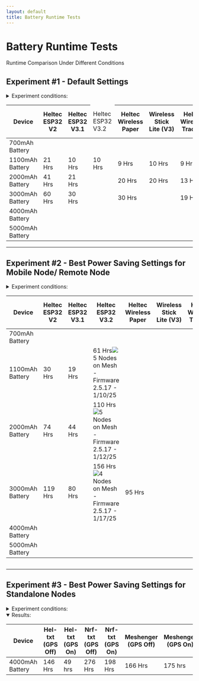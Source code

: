 ```yaml
---
layout: default
title: Battery Runtime Tests
---
```

<head>
  <title>Battery Runtime Tests</title>
  <script>
    function updateProgress() {
      const startTimes = [
        //{ id: 'progress1', start: new Date('2025-01-07T22:57:00') }, // V3.2 1100mAh
        //<td id="progress1">
        //{ id: 'progress2', start: new Date('2025-01-07T23:25:00') }, // V3.2 2000mAh
        //<td id="progress2">
        //{ id: 'progress3', start: new Date('2025-01-10T15:54:00') }, // V3.2 3000mAh
        //<td id="progress3">
        //{ id: 'progress4', start: new Date('2025-01-04T00:56:00') }, // Eink HUD
        //<td id="progress4">
        { id: 'progress5', start: new Date('2025-01-08T02:08:00') }, // Heltxt
        //<td id="progress5">
        { id: 'progress6', start: new Date('2025-01-10T13:40:00') }, // Wireless Paper
        //<td id="progress6">
        //{ id: 'progress7', start: new Date('2024-07-11T03:00:00') }, // 
        //{ id: 'progress8', start: new Date('2024-07-09T22:25:00') }, // 
        //{ id: 'progress9', start: new Date('2024-07-07T21:51:00') }  // 
      ];

      const currentDate = new Date();

      startTimes.forEach(item => {
        const diffInHours = Math.floor((currentDate - item.start) / (1000 * 60 * 60));
        document.getElementById(item.id).innerText = `Started ${diffInHours} hrs ago`;
      });
    }

    window.onload = updateProgress;
    setInterval(updateProgress, 3600000); // Update every hour
  </script>
</head>
<body>

<h1>Battery Runtime Tests</h1>
<p>Runtime Comparison Under Different Conditions</p>

<h2>Experiment #1 - Default Settings</h2>

<details>
  <summary style="cursor: pointer;">Experiment conditions:</summary>
  <ul>
    <li>Firmware 2.5.7</li>    
    <li>Client Mode</li>
    <li>Screen Timeout: 60 sec</li>
    <li>Power Savemode Disabled.</li>
    <li>Frequency 906</li>
    <li>Connected to Android phone via Bluetooth.</li>
  </ul>
  <p>Use case: Mobile Node/ Remote Node.</p>
</details>
  <div style="overflow-x: auto;">
    <table>
      <thead>
        <tr>
          <th>Device</th>
          <th>Heltec ESP32 V2</th>
          <th>Heltec ESP32 V3.1</th>
          <td>Heltec ESP32 V3.2</td>
          <th>Heltec Wireless Paper</th>
          <th>Wireless Stick Lite (V3)</th>
          <th>Heltec Wireless Tracker</th>
          <th>Heltec Vision Master E213</th>
          <th>Heltec Vision Master E290</th>
          <th>Heltec T114 (GPS Off)</th>
          <th>Heltec T114 (GPS On)</th>
          <th>Lilygo T-Deck</th>
          <th>RAK19007 (RAK4631)</th>
          <th>RAK19003 (RAK4631)</th>
          <th>T1000E (GPS Off)</th>
          <th>T1000E (GPS On)</th>
        </tr>
      </thead>
      <tbody>
        <tr>
          <td>700mAh Battery</td>
          <td></td><!--Heltec V2-->
          <td></td><!--Heltec V3-->
          <td></td><!--Heltec V3.2-->
          <td></td><!--Wireless Paper-->
          <td></td><!--Wireless Stick Lite-->
          <td></td><!--Wireless Tracker-->
          <td></td><!--VME213-->
          <td></td><!--VME290-->
          <td></td><!--Heltec T114 GPS OFF-->
          <td></td><!--Heltec T114 GPS ON-->
          <td></td><!--T-Deck-->
          <td></td><!--RAKRAK19007-->
          <td></td><!--RAKRAK19003-->
          <td>64 Hrs</td><!--T1000-E GPS Off-->
          <td>51 Hrs</td><!--T1000-E GPS On-->
        </tr>
        <tr>
          <td>1100mAh Battery</td>
          <td>21 Hrs</td><!--Heltec V2-->
          <td>10 Hrs</td><!--Heltec V3-->
          <td>10 Hrs</td><!--Heltec V3.2-->
          <td>9 Hrs</td><!--Wireless Paper-->
          <td>10 Hrs</td><!--Wireless Stick Lite-->
          <td>9 Hrs</td><!--Wireless Tracker-->
          <td></td><!--VME213-->
          <td></td><!--VME290-->
          <td>104 Hrs</td><!--Heltec T114 GPS OFF-->
          <td>62 Hrs</td><!--Heltec T114 GPS ON-->
          <td>10 Hrs</td><!--T-Deck-->
          <td>154 Hrs</td><!--RAKRAK19007-->
          <td>156 Hrs</td><!--RAKRAK19003-->
          <td>-</td><!--T1000-E GPS Off-->
          <td>-</td><!--T1000-E GPS On-->
        </tr>
        <tr>
          <td>2000mAh Battery</td>
          <td>41 Hrs</td><!--Heltec V2-->
          <td>21 Hrs</td><!--Heltec V3-->
          <td></td><!--Heltec V3.2-->
          <td>20 Hrs</td><!--Wireless Paper-->
          <td>20 Hrs</td><!--Wireless Stick Lite-->
          <td>13 Hrs</td><!--Wireless Tracker-->
          <td>19 Hrs</td><!--VME213-->
          <td></td><!--VME290-->
          <td>220 Hrs</td><!--Heltec T114 GPS OFF-->
          <td>119 Hrs</td><!--Heltec T114 GPS ON-->
          <td>18 Hrs</td><!--T-Deck-->
          <td>307 Hrs</td><!--RAKRAK19007-->
          <td></td><!--RAKRAK19003-->
          <td>-</td><!--T1000-E GPS Off-->
          <td>-</td><!--T1000-E GPS On-->
        </tr>
        <tr>
          <td>3000mAh Battery</td>
          <td>60 Hrs</td><!--Heltec V2-->
          <td>30 Hrs</td><!--Heltec V3-->
          <td></td><!--Heltec V3.2-->
          <td>30 Hrs</td><!--Wireless Paper-->
          <td></td><!--Wireless Stick Lite-->
          <td>19 Hrs</td><!--Wireless Tracker-->
          <td></td><!--VME213-->
          <td></td><!--VME290-->
          <td></td><!--Heltec T114 GPS OFF-->
          <td>215 Hrs</td><!--Heltec T114 GPS ON-->
          <td>26 Hrs</td><!--T-Deck-->
          <td>442 Hrs</td><!--RAKRAK19007-->
          <td>453 Hrs</td><!--RAKRAK19003-->   
          <td>-</td><!--T1000-E GPS Off-->
          <td>-</td><!--T1000-E GPS On-->
        </tr>
        <tr>
          <td>4000mAh Battery</td>
          <td></td><!--Heltec V2-->
          <td></td><!--Heltec V3-->
          <td></td><!--Heltec V3.2-->
          <td></td><!--Wireless Paper-->
          <td></td><!--Wireless Stick Lite-->
          <td></td><!--Wireless Tracker-->
          <td></td><!--VME213-->
          <td></td><!--VME290-->
          <td></td><!--Heltec T114 GPS OFF-->
          <td></td><!--Heltec T114 GPS ON-->
          <td></td><!--T-Deck-->
          <td></td><!--RAKRAK19007-->
          <td></td><!--RAKRAK19003-->   
          <td>-</td><!--T1000-E GPS Off-->
          <td>-</td><!--T1000-E GPS On-->
        </tr>        
        <tr>
          <td>5000mAh Battery</td>
          <td></td><!--Heltec V2-->
          <td></td><!--Heltec V3-->
          <td></td><!--Heltec V3.2-->
          <td></td><!--Wireless Paper-->
          <td></td><!--Wireless Stick Lite-->
          <td></td><!--Wireless Tracker-->
          <td></td><!--VME213-->
          <td></td><!--VME290-->
          <td></td><!--Heltec T114 GPS OFF-->
          <td></td><!--Heltec T114 GPS ON-->
          <td></td><!--T-Deck-->
          <td></td><!--RAKRAK19007-->
          <td></td><!--RAKRAK19003-->   
          <td>-</td><!--T1000-E GPS Off-->
          <td>-</td><!--T1000-E GPS On-->
        </tr>               
      </tbody>
    </table>
<hr>

<h2>Experiment #2 - Best Power Saving Settings for Mobile Node/ Remote Node</h2>

<details>
  <summary style="cursor: pointer;">Experiment conditions:</summary>
  <ul>
    <li>Firmware 2.3.17</li>       
    <li>Client Mode</li>
    <li>Screen Timeout: 60 sec</li>
    <li>Power Savemode Enabled.
      <details>
        <summary style="cursor: pointer;">Details:</summary>
        <ul>
          <li>Note that RAK devices cannot support this mode.</li>
          <li>Power save mode is enabled to extend battery life, it does this by enabling Lite Sleep on ESP32 devices when there's no traffic on the mesh.</li>
          <li>The node will still retransmit any packets while on Lite Sleep and go back to sleep after.</li>
          <li>The Node will wake from Lite Sleep when activity is detected on the mesh, when button is pressed or when sleep duration setting is reached.</li>
          <li>During Lite sleep, the Bluetooth will go on Sleep Mode, making the node draw very low currents. But you will not be able to change settings with the app in this mode.</li>
          <li>After the node is awake. It will automatically reconnect to the app and notify if any messages have been received. You can change settings when this happens.</li>
        </ul>
      </details>
    </li>
    <li>Wait for Blutooth: 10 Sec
      <details>
        <summary style="cursor: pointer;">Details:</summary>
        <ul>
          <li>The node will stay awake for this period of time if any packages are receiced to give the node time for the phone to reconnect.</li>
        </ul>
      </details>
    </li>
    <li>Lite Sleep Duration: 1800 sec (30min)
      <details>
        <summary style="cursor: pointer;">Details:</summary>
        <ul>
          <li>This setting tells the node how long to maintain Lite Sleep for, this way you can time when you can reconnect to remote nodes with the app should you need to change settings.</li>
        </ul>
      </details>
    </li>
    <li>Frequency 906</li>
    <li>Connected to Android phone via Bluetooth.</li>
  </ul>
  <p>Use case: Mobile Node/ Remote Node.</p>
  </details>
  <div style="overflow-x: auto;">
    <table>
      <thead>
        <tr>
          <th>Device</th>
          <th>Heltec ESP32 V2</th>
          <th>Heltec ESP32 V3.1</th>
          <th>Heltec ESP32 V3.2</th>
          <th>Heltec Wireless Paper</th>
          <th>Wireless Stick Lite (V3)</th>
          <th>Heltec Wireless Tracker</th>
          <th>Heltec Vision Master E213</th>
          <th>Heltec Vision Master E290</th>
          <th>Heltec T114 (GPS Off)</th>
          <th>Heltec T114 (GPS On)</th>
          <th>Lilygo T-Deck</th>
          <th>RAK19007 (RAK4631)</th>
          <th>RAK19003 (RAK4631)</th>      
          <th>T1000E (GPS Off)</th>
          <th>T1000E (GPS On)</th>
        </tr>
      </thead>
      <tbody>
        <tr>
          <td>700mAh Battery</td>
          <td></td><!--Heltec V2-->
          <td></td><!--Heltec V3-->
          <td></td><!--Heltec V3.2-->
          <td></td><!--Wireless Paper-->
          <td></td><!--Wireless Stick Lite-->
          <td></td><!--Wireless Tracker-->
          <td></td><!--VME213-->
          <td></td><!--VME290-->
          <td></td><!--Heltec T114 GPS OFF-->
          <td></td><!--Heltec T114 GPS ON-->
          <td></td><!--T-Deck-->
          <td></td><!--RAKRAK19007-->
          <td></td><!--RAKRAK19003-->
          <td>66 Hrs</td><!--T1000-E GPS Off-->
          <td>53 Hr</td><!--T1000-E GPS On-->
        </tr>
        <tr>
          <td>1100mAh Battery</td>
          <td>30 Hrs</td><!--Heltec V2-->
          <td>19 Hrs</td><!--Heltec V3-->
          <td><div class="image-hover">61 Hrs<img src="{{ "/assets/images/runtimes/V3_2_1100PS-2.5.17.png" | relative_url }}"><span class="tooltip-text">5 Nodes on Mesh - Firmware 2.5.17 - 1/10/25</span></div></td><!--Heltec V3.2-->
          <td></td><!--Wireless Paper-->
          <td></td><!--Wireless Stick Lite-->
          <td></td><!--Wireless Tracker-->
          <td></td><!--VME213-->
          <td></td><!--VME290-->
          <td></td><!--Heltec T114 GPS OFF-->
          <td></td><!--Heltec T114 GPS ON-->
          <td>21 Hrs</td><!--T-Deck-->
          <td></td><!--RAKRAK19007-->
          <td></td><!--RAKRAK19003-->          
          <td>-</td><!--T1000-E GPS Off-->
          <td>-</td><!--T1000-E GPS On-->
        </tr>
        <tr>
          <td>2000mAh Battery</td>
          <td>74 Hrs</td><!--Heltec V2-->
          <td>44 Hrs</td><!--Heltec V3-->
          <td><div class="image-hover">110 Hrs<img src="{{ "/assets/images/runtimes/V3_2_2000PS-2.5.17.png" | relative_url }}"><span class="tooltip-text">5 Nodes on Mesh - Firmware 2.5.17 - 1/12/25</span></div></td><!--Heltec V3.2-->
          <td></td><!--Wireless Paper-->
          <td></td><!--Wireless Stick Lite-->
          <td></td><!--Wireless Tracker-->
          <td></td><!--VME213-->
          <td></td><!--VME290-->
          <td></td><!--Heltec T114 GPS OFF-->
          <td></td><!--Heltec T114 GPS ON-->
          <td>35 Hrs</td><!--T-Deck-->
          <td></td><!--RAKRAK19007-->
          <td></td><!--RAKRAK19003-->   
          <td>-</td><!--T1000-E GPS Off-->
          <td>-</td><!--T1000-E GPS On-->
        </tr>
        <tr>
          <td>3000mAh Battery</td>
          <td>119 Hrs</td><!--Heltec V2-->
          <td>80 Hrs</td><!--Heltec V3-->
          <td><div class="image-hover">156 Hrs<img src="{{ "/assets/images/runtimes/V3_2_3000PS-2.5.17.png" | relative_url }}"><span class="tooltip-text">4 Nodes on Mesh - Firmware 2.5.17 - 1/17/25</span></div></td><!--Heltec V3.2-->
          <td id="progress6">95 Hrs</td><!--Wireless Paper-->
          <td></td><!--Wireless Stick Lite-->
          <td></td><!--Wireless Tracker-->
          <td></td><!--VME213-->
          <td>156 Hrs</td><!--VME290-->
          <td></td><!--Heltec T114 GPS OFF-->
          <td></td><!--Heltec T114 GPS ON-->
          <td>54 Hrs</td><!--T-Deck-->
          <td>442 Hrs</td><!--RAKRAK19007-->
          <td>453 Hrs</td><!--RAKRAK19003-->    
          <td>-</td><!--T1000-E GPS Off-->
          <td>-</td><!--T1000-E GPS On-->
        </tr>
        <tr>
          <td>4000mAh Battery</td>
          <td></td><!--Heltec V2-->
          <td></td><!--Heltec V3-->
          <td></td><!--Heltec V3.2-->
          <td></td><!--Wireless Paper-->
          <td></td><!--Wireless Stick Lite-->
          <td></td><!--Wireless Tracker-->
          <td></td><!--VME213-->
          <td></td><!--VME290-->
          <td></td><!--Heltec T114 GPS OFF-->
          <td></td><!--Heltec T114 GPS ON-->
          <td>71 Hrs</td><!--T-Deck-->
          <td></td><!--RAKRAK19007-->
          <td></td><!--RAKRAK19003-->   
          <td>-</td><!--T1000-E GPS Off-->
          <td>-</td><!--T1000-E GPS On-->
        </tr>        
        <tr>
          <td>5000mAh Battery</td>
          <td></td><!--Heltec V2-->
          <td></td><!--Heltec V3-->
          <td></td><!--Heltec V3.2-->
          <td></td><!--Wireless Paper-->
          <td></td><!--Wireless Stick Lite-->
          <td></td><!--Wireless Tracker-->
          <td></td><!--VME213-->
          <td></td><!--VME290-->
          <td></td><!--Heltec T114 GPS OFF-->
          <td></td><!--Heltec T114 GPS ON-->
          <td></td><!--T-Deck-->
          <td></td><!--RAKRAK19007-->
          <td></td><!--RAKRAK19003-->   
          <td>-</td><!--T1000-E GPS Off-->
          <td>-</td><!--T1000-E GPS On-->
        </tr>               
      </tbody>
    </table>
  </div>

<hr>

<h2>Experiment #3 - Best Power Saving Settings for Standalone Nodes</h2>

<details>
  <summary style="cursor: pointer;">Experiment conditions:</summary>
  <ul>
    <li>Firmware 2.3.12</li>       
    <li>Client Mode</li>
    <li>Screen Timeout: 60 sec</li>
    <li>Power Savemode Enabled.
      <details>
        <summary style="cursor: pointer;">Details:</summary>
        <ul>
          <li>Note that RAK devices cannot support this mode.</li>
          <li>Power save mode is enabled to extend battery life, it does this by enabling Lite Sleep on ESP32 devices when there's no traffic on the mesh.</li>
          <li>The node will still retransmit any packets while on Lite Sleep and go back to sleep after.</li>
          <li>The Node will wake from Lite Sleep when activity is detected on the mesh, when button is pressed or when sleep duration setting is reached.</li>
          <li>During Lite sleep, the Bluetooth will go on Sleep Mode, making the node draw very low currents. But you will not be able to change settings with the app in this mode.</li>
          <li>After the node is awake. It will automatically reconnect to the app and notify if any messages have been received. You can change settings when this happens.</li>
        </ul>
      </details>
    </li>
    <li>Lite Sleep Duration: 1800 sec (30min)
      <details>
        <summary style="cursor: pointer;">Details:</summary>
        <ul>
          <li>This setting tells the node how long to maintain Lite Sleep for, this way you can time when you can reconnect to remote nodes with the app should you need to change settings.</li>
        </ul>
      </details>
    </li>
    <li>Frequency 906</li>
    <li>Connected to Android phone via Bluetooth.</li>
    <li>CardKB Attached (Tdeck Comes with its own keyboard)</li>
  </ul>
  <p>Use case: Mobile Node/ Standalone</p>
</details>
<details open>
  <summary style="cursor: pointer;">Results:</summary>
  <div style="overflow-x: auto;">
    <table>
      <thead>
        <tr>
          <th>Device</th>
          <th>Hel-txt (GPS Off)</th>
          <th>Hel-txt (GPS On)</th>
          <th>Nrf-txt (GPS Off) </th>
          <th>Nrf-txt (GPS On) </th>
          <th>Meshenger (GPS Off)</th>
          <th>Meshenger (GPS On)</th>
          <th>Lilygo T-Deck</th>
        </tr>
      </thead>
      <tbody>
        <tr>
          <td>4000mAh Battery</td>
          <td id="progress5">146 Hrs</td><!--HelTXT GPS off-->
          <td>49 hrs</td><!--HelTXT GPS on-->
          <td>276 Hrs</td><!--NRFTXT Gps Off-->
          <td>198 Hrs</td><!--NRFTXT Gps on-->
          <td>166 Hrs</td><!--Meshenger GPS off-->
          <td>175 hrs</td><!--Meshenger GPS On-->
          <td>71 Hrs</td><!--Tdeck-->
        </tr>
      </tbody>
    </table>
  </div>
</details>

</body>
